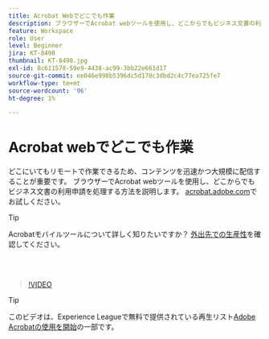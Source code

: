 ```yaml
---
title: Acrobat Webでどこでも作業
description: ブラウザーでAcrobat webツールを使用し、どこからでもビジネス文書の利用申請を処理する方法を説明します
feature: Workspace
role: User
level: Beginner
jira: KT-8498
thumbnail: KT-8498.jpg
exl-id: 8c611578-59e9-4438-ac99-3bb22e661d17
source-git-commit: ee046e998b5396dc5d170c3dbd2c4c77ea725fe7
workflow-type: tm+mt
source-wordcount: '96'
ht-degree: 1%

---
```


# Acrobat webでどこでも作業

どこにいてもリモートで作業できるため、コンテンツを迅速かつ大規模に配信することが重要です。 ブラウザーでAcrobat webツールを使用し、どこからでもビジネス文書の利用申請を処理する方法を説明します。 [acrobat.adobe.com](https://acrobat.adobe.com/)でお試しください。

>[!TIP]
>
>Acrobatモバイルツールについて詳しく知りたいですか？ [外出先での生産性](productivity.md)を確認してください。

<br> 

>[!VIDEO](https://video.tv.adobe.com/v/337436?enablevpops&quality=12&learn=on&hidetitle=true)

>[!TIP]
>
>このビデオは、Experience Leagueで無料で提供されている再生リスト[Adobe Acrobatの使用を開始](https://experienceleague.adobe.com/en/playlists/acrobat-get-started-business-users)の一部です。

